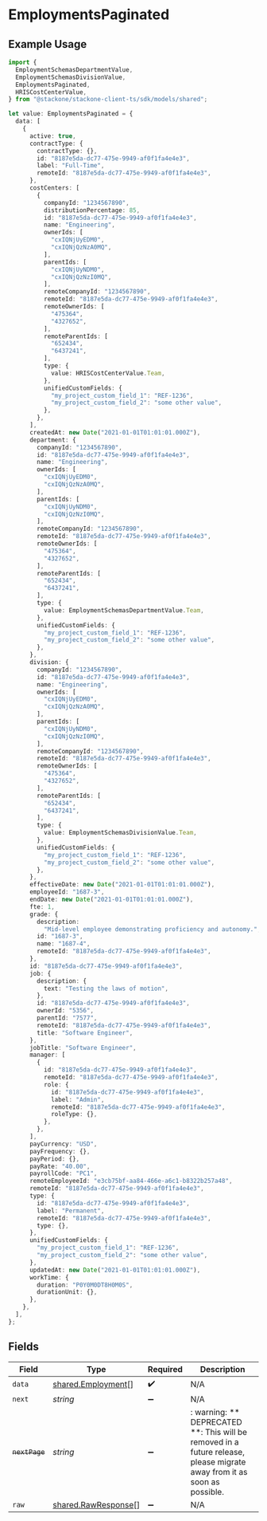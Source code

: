 # EmploymentsPaginated

## Example Usage

```typescript
import {
  EmploymentSchemasDepartmentValue,
  EmploymentSchemasDivisionValue,
  EmploymentsPaginated,
  HRISCostCenterValue,
} from "@stackone/stackone-client-ts/sdk/models/shared";

let value: EmploymentsPaginated = {
  data: [
    {
      active: true,
      contractType: {
        contractType: {},
        id: "8187e5da-dc77-475e-9949-af0f1fa4e4e3",
        label: "Full-Time",
        remoteId: "8187e5da-dc77-475e-9949-af0f1fa4e4e3",
      },
      costCenters: [
        {
          companyId: "1234567890",
          distributionPercentage: 85,
          id: "8187e5da-dc77-475e-9949-af0f1fa4e4e3",
          name: "Engineering",
          ownerIds: [
            "cxIQNjUyEDM0",
            "cxIQNjQzNzA0MQ",
          ],
          parentIds: [
            "cxIQNjUyNDM0",
            "cxIQNjQzNzI0MQ",
          ],
          remoteCompanyId: "1234567890",
          remoteId: "8187e5da-dc77-475e-9949-af0f1fa4e4e3",
          remoteOwnerIds: [
            "475364",
            "4327652",
          ],
          remoteParentIds: [
            "652434",
            "6437241",
          ],
          type: {
            value: HRISCostCenterValue.Team,
          },
          unifiedCustomFields: {
            "my_project_custom_field_1": "REF-1236",
            "my_project_custom_field_2": "some other value",
          },
        },
      ],
      createdAt: new Date("2021-01-01T01:01:01.000Z"),
      department: {
        companyId: "1234567890",
        id: "8187e5da-dc77-475e-9949-af0f1fa4e4e3",
        name: "Engineering",
        ownerIds: [
          "cxIQNjUyEDM0",
          "cxIQNjQzNzA0MQ",
        ],
        parentIds: [
          "cxIQNjUyNDM0",
          "cxIQNjQzNzI0MQ",
        ],
        remoteCompanyId: "1234567890",
        remoteId: "8187e5da-dc77-475e-9949-af0f1fa4e4e3",
        remoteOwnerIds: [
          "475364",
          "4327652",
        ],
        remoteParentIds: [
          "652434",
          "6437241",
        ],
        type: {
          value: EmploymentSchemasDepartmentValue.Team,
        },
        unifiedCustomFields: {
          "my_project_custom_field_1": "REF-1236",
          "my_project_custom_field_2": "some other value",
        },
      },
      division: {
        companyId: "1234567890",
        id: "8187e5da-dc77-475e-9949-af0f1fa4e4e3",
        name: "Engineering",
        ownerIds: [
          "cxIQNjUyEDM0",
          "cxIQNjQzNzA0MQ",
        ],
        parentIds: [
          "cxIQNjUyNDM0",
          "cxIQNjQzNzI0MQ",
        ],
        remoteCompanyId: "1234567890",
        remoteId: "8187e5da-dc77-475e-9949-af0f1fa4e4e3",
        remoteOwnerIds: [
          "475364",
          "4327652",
        ],
        remoteParentIds: [
          "652434",
          "6437241",
        ],
        type: {
          value: EmploymentSchemasDivisionValue.Team,
        },
        unifiedCustomFields: {
          "my_project_custom_field_1": "REF-1236",
          "my_project_custom_field_2": "some other value",
        },
      },
      effectiveDate: new Date("2021-01-01T01:01:01.000Z"),
      employeeId: "1687-3",
      endDate: new Date("2021-01-01T01:01:01.000Z"),
      fte: 1,
      grade: {
        description:
          "Mid-level employee demonstrating proficiency and autonomy.",
        id: "1687-3",
        name: "1687-4",
        remoteId: "8187e5da-dc77-475e-9949-af0f1fa4e4e3",
      },
      id: "8187e5da-dc77-475e-9949-af0f1fa4e4e3",
      job: {
        description: {
          text: "Testing the laws of motion",
        },
        id: "8187e5da-dc77-475e-9949-af0f1fa4e4e3",
        ownerId: "5356",
        parentId: "7577",
        remoteId: "8187e5da-dc77-475e-9949-af0f1fa4e4e3",
        title: "Software Engineer",
      },
      jobTitle: "Software Engineer",
      manager: [
        {
          id: "8187e5da-dc77-475e-9949-af0f1fa4e4e3",
          remoteId: "8187e5da-dc77-475e-9949-af0f1fa4e4e3",
          role: {
            id: "8187e5da-dc77-475e-9949-af0f1fa4e4e3",
            label: "Admin",
            remoteId: "8187e5da-dc77-475e-9949-af0f1fa4e4e3",
            roleType: {},
          },
        },
      ],
      payCurrency: "USD",
      payFrequency: {},
      payPeriod: {},
      payRate: "40.00",
      payrollCode: "PC1",
      remoteEmployeeId: "e3cb75bf-aa84-466e-a6c1-b8322b257a48",
      remoteId: "8187e5da-dc77-475e-9949-af0f1fa4e4e3",
      type: {
        id: "8187e5da-dc77-475e-9949-af0f1fa4e4e3",
        label: "Permanent",
        remoteId: "8187e5da-dc77-475e-9949-af0f1fa4e4e3",
        type: {},
      },
      unifiedCustomFields: {
        "my_project_custom_field_1": "REF-1236",
        "my_project_custom_field_2": "some other value",
      },
      updatedAt: new Date("2021-01-01T01:01:01.000Z"),
      workTime: {
        duration: "P0Y0M0DT8H0M0S",
        durationUnit: {},
      },
    },
  ],
};
```

## Fields

| Field                                                                                                                   | Type                                                                                                                    | Required                                                                                                                | Description                                                                                                             |
| ----------------------------------------------------------------------------------------------------------------------- | ----------------------------------------------------------------------------------------------------------------------- | ----------------------------------------------------------------------------------------------------------------------- | ----------------------------------------------------------------------------------------------------------------------- |
| `data`                                                                                                                  | [shared.Employment](../../../sdk/models/shared/employment.md)[]                                                         | :heavy_check_mark:                                                                                                      | N/A                                                                                                                     |
| `next`                                                                                                                  | *string*                                                                                                                | :heavy_minus_sign:                                                                                                      | N/A                                                                                                                     |
| ~~`nextPage`~~                                                                                                          | *string*                                                                                                                | :heavy_minus_sign:                                                                                                      | : warning: ** DEPRECATED **: This will be removed in a future release, please migrate away from it as soon as possible. |
| `raw`                                                                                                                   | [shared.RawResponse](../../../sdk/models/shared/rawresponse.md)[]                                                       | :heavy_minus_sign:                                                                                                      | N/A                                                                                                                     |